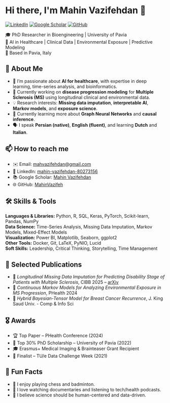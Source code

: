 # Hi there, I'm Mahin Vazifehdan 👋

[![LinkedIn](https://img.shields.io/badge/-LinkedIn-blue?logo=linkedin)](https://www.linkedin.com/in/mahin-vazifehdan-80273156/)
[![Google Scholar](https://img.shields.io/badge/-Google%20Scholar-black?logo=google-scholar&logoColor=white)](https://scholar.google.com/citations?user=RT58ucwAAAAJ&hl=en)
[![GitHub](https://img.shields.io/badge/-GitHub-181717?logo=github)](https://github.com/MahinVazifeh)

🎓 PhD Researcher in Bioengineering | University of Pavia  
🔬 AI in Healthcare | Clinical Data | Environmental Exposure | Predictive Modeling  
📍 Based in Pavia, Italy

## 🧠 About Me

- 🔭 I’m passionate about **AI for healthcare**, with expertise in deep learning, time-series analysis, and bioinformatics.
- 🧪 Currently working on **disease progression modeling** for **Multiple Sclerosis (MS)** using longitudinal clinical and environmental data.
- 💡 Research interests: **Missing data imputation**, **interpretable AI**, **Markov models**, and **exposure science**.
- 🌱 Currently learning more about **Graph Neural Networks** and **causal inference**.
- 🗣️ I speak **Persian (native)**, **English (fluent)**, and learning **Dutch** and **Italian**.

## 📫 How to reach me

- ✉️ Email: mahvazifehdan@gmail.com  
- 💼 LinkedIn: [mahin-vazifehdan-80273156](https://www.linkedin.com/in/mahin-vazifehdan-80273156/)  
- 📚 Google Scholar: [Mahin Vazifehdan](https://scholar.google.com/citations?user=RT58ucwAAAAJ&hl=en)  
- 🌐 GitHub: [MahinVazifeh](https://github.com/MahinVazifeh)

## 🛠️ Skills & Tools

**Languages & Libraries:** Python, R, SQL, Keras, PyTorch, Scikit-learn, Pandas, NumPy  
**Data Science:** Time-Series Analysis, Missing Data Imputation, Markov Models, Mixed-Effect Models  
**Visualization:** Power BI, Matplotlib, Seaborn, ggplot2  
**Other Tools:** Docker, Git, LaTeX, PyNIO, Lucid  
**Soft Skills:** Leadership, Critical Thinking, Storytelling, Time Management  

## 📄 Selected Publications

- 📘 *Longitudinal Missing Data Imputation for Predicting Disability Stage of Patients with Multiple Sclerosis*, CIBB 2025 – [arXiv](https://arxiv.org/abs/2501.12927)  
- 📗 *Continuous Markov Models for Analyzing Environmental Exposure in MS Progression*, PHealth 2024  
- 📙 *Hybrid Bayesian-Tensor Model for Breast Cancer Recurrence*, J. King Saud Univ. - Comp & Info Sci

## 🎖️ Awards

- 🏆 Top Paper – PHealth Conference (2024)  
- 🥇 Top 30% PhD Scholarship – University of Pavia (2022)  
- 🎓 Erasmus+ Medical Imaging & Brainteaser Grant Recipient  
- 🚀 Finalist – TU/e Data Challenge Week (2021)

## 🎯 Fun Facts

- 🧩 I enjoy playing chess and badminton.  
- 🎥 I love watching documentaries and listening to tech/health podcasts.  
- 🧘 I believe science should be human-centered and data-driven.
